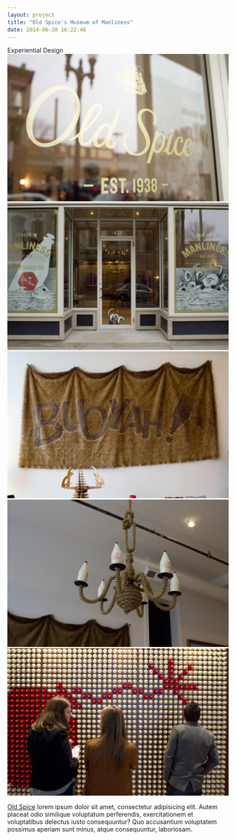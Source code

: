 ```yaml
---
layout: project
title: "Old Spice's Museum of Manliness"
date: 2014-06-30 16:22:48
---
```


<div class="meta">
 Experiential Design
</div>

<img src="/images/os-2.jpg" alt="">
<img src="/images/os-1.jpg" alt="">
<div class="grid grid-half-gutter">
  <div class="grid-1-2">
    <img src="/images/os-4.jpg" alt="">
  </div>
  <div class="grid-1-2">
    <img src="/images/os-5.jpg" alt="">
  </div>
</div>
<img src="/images/os-3.jpg" alt="">

<p><a href="http://vimeo.com/34532174" target="_blank">Old Spice</a> lorem ipsum dolor sit amet, consectetur adipisicing elit. Autem placeat odio similique voluptatum perferendis, exercitationem et voluptatibus delectus iusto consequuntur? Quo accusantium voluptatem possimus aperiam sunt minus, atque consequuntur, laboriosam.
</p>
